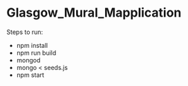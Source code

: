 # Glasgow_Mural_Mapplication

Steps to run:
- npm install
- npm run build
- mongod
- mongo < seeds.js 
- npm start 
